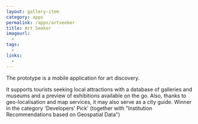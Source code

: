 ```yaml
---
layout: gallery-item
category: apps
permalink: /apps/artseeker
title: Art Seeker
imageurl:
  - 
tags:
  - 
links:
  - 
---
```


The prototype is a mobile application for art discovery.

It supports tourists seeking local attractions with a database of galleries and museums and a preview of exhibitions available on the go. Also, thanks to geo-localisation and map services, it may also serve as a city guide. Winner in the category 'Developers' Pick' (together with "Institution Recommendations based on Geospatial Data")
